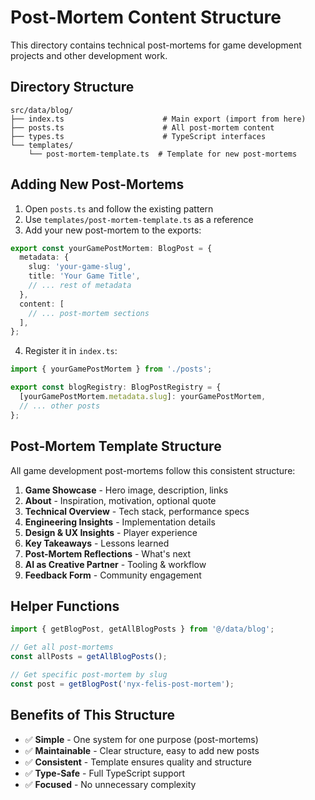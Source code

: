 # Post-Mortem Content Structure

This directory contains technical post-mortems for game development projects and other development work.

## Directory Structure

```
src/data/blog/
├── index.ts                      # Main export (import from here)
├── posts.ts                      # All post-mortem content
├── types.ts                      # TypeScript interfaces
└── templates/
    └── post-mortem-template.ts  # Template for new post-mortems
```

## Adding New Post-Mortems

1. Open `posts.ts` and follow the existing pattern
2. Use `templates/post-mortem-template.ts` as a reference
3. Add your new post-mortem to the exports:

```typescript
export const yourGamePostMortem: BlogPost = {
  metadata: {
    slug: 'your-game-slug',
    title: 'Your Game Title',
    // ... rest of metadata
  },
  content: [
    // ... post-mortem sections
  ],
};
```

4. Register it in `index.ts`:

```typescript
import { yourGamePostMortem } from './posts';

export const blogRegistry: BlogPostRegistry = {
  [yourGamePostMortem.metadata.slug]: yourGamePostMortem,
  // ... other posts
};
```

## Post-Mortem Template Structure

All game development post-mortems follow this consistent structure:

1. **Game Showcase** - Hero image, description, links
2. **About** - Inspiration, motivation, optional quote
3. **Technical Overview** - Tech stack, performance specs
4. **Engineering Insights** - Implementation details
5. **Design & UX Insights** - Player experience
6. **Key Takeaways** - Lessons learned
7. **Post-Mortem Reflections** - What's next
8. **AI as Creative Partner** - Tooling & workflow
9. **Feedback Form** - Community engagement

## Helper Functions

```typescript
import { getBlogPost, getAllBlogPosts } from '@/data/blog';

// Get all post-mortems
const allPosts = getAllBlogPosts();

// Get specific post-mortem by slug
const post = getBlogPost('nyx-felis-post-mortem');
```

## Benefits of This Structure

- ✅ **Simple** - One system for one purpose (post-mortems)
- ✅ **Maintainable** - Clear structure, easy to add new posts
- ✅ **Consistent** - Template ensures quality and structure
- ✅ **Type-Safe** - Full TypeScript support
- ✅ **Focused** - No unnecessary complexity
